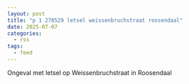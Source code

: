 ```yaml
---
layout: post
title: "p 1 270529 letsel weissenbruchstraat roosendaal"
date: 2025-07-07
categories: 
  - rss
tags: 
  - feed
---
```


Ongeval met letsel op Weissenbruchstraat in Roosendaal
